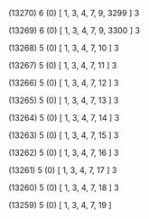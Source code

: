 (13270) 6 (0) [ 1, 3, 4, 7, 9, 3299 ] 3 


(13269) 6 (0) [ 1, 3, 4, 7, 9, 3300 ] 3 


(13268) 5 (0) [ 1, 3, 4, 7, 10 ] 3 


(13267) 5 (0) [ 1, 3, 4, 7, 11 ] 3 


(13266) 5 (0) [ 1, 3, 4, 7, 12 ] 3 


(13265) 5 (0) [ 1, 3, 4, 7, 13 ] 3 


(13264) 5 (0) [ 1, 3, 4, 7, 14 ] 3 


(13263) 5 (0) [ 1, 3, 4, 7, 15 ] 3 


(13262) 5 (0) [ 1, 3, 4, 7, 16 ] 3 


(13261) 5 (0) [ 1, 3, 4, 7, 17 ] 3 


(13260) 5 (0) [ 1, 3, 4, 7, 18 ] 3 


(13259) 5 (0) [ 1, 3, 4, 7, 19 ]  

